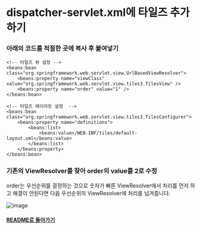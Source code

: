 # dispatcher-servlet.xml에 타일즈 추가하기
### 아래의 코드를 적절한 곳에 복사 후 붙여넣기 
```
<!-- 타일즈 뷰 설정 -->    
<beans:bean class="org.springframework.web.servlet.view.UrlBasedViewResolver">  		
    <beans:property name="viewClass" value="org.springframework.web.servlet.view.tiles3.TilesView" />  		
    <beans:property name="order" value="1" /> 	
</beans:bean> 	
	
<!-- 타일즈 레이아웃 설정  --> 	
<beans:bean class="org.springframework.web.servlet.view.tiles3.TilesConfigurer">
    <beans:property name="definitions">
        <beans:list>
            <beans:value>/WEB-INF/tiles/default-layout.xml</beans:value>
        </beans:list>
    </beans:property>
</beans:bean>
```

### 기존의 ViewResolver를 찾아 order의 value를 2로 수정
order는 우선순위를 결정하는 것으로 숫자가 빠른 ViewResolver에서 처리를 먼저 하고 해결이 안된다면 다음 우선순위의 ViewResolver에 처리를 넘겨줍니다.


![image](https://user-images.githubusercontent.com/42727909/49123039-6da3d780-f2fa-11e8-8b38-019ae130b703.png)

#### [README로 돌아가기](../README.md)
